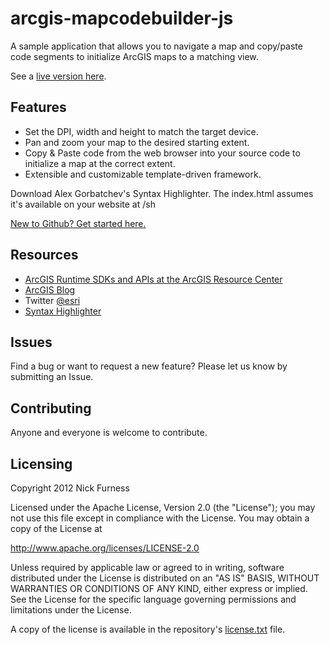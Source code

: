 arcgis-mapcodebuilder-js
========================

A sample application that allows you to navigate a map and copy/paste code segments to initialize ArcGIS maps to a matching view.

See a [live version here](http://nixta.github.io/arcgis-mapcodegenerator-js/).

## Features
* Set the DPI, width and height to match the target device.
* Pan and zoom your map to the desired starting extent.
* Copy & Paste code from the web browser into your source code to initialize a map at the correct extent.
* Extensible and customizable template-driven framework.

Download Alex Gorbatchev's Syntax Highlighter. The index.html assumes it's available on your website at /sh

[New to Github? Get started here.](https://esri.github.io/help/esri-getting-to-know-github.html)

## Resources

* [ArcGIS Runtime SDKs and APIs at the ArcGIS Resource Center](http://resources.arcgis.com/en/help/)
* [ArcGIS Blog](http://blogs.esri.com/esri/arcgis/)
* Twitter [@esri](http://twitter.com/esri)
* [Syntax Highlighter](http://alexgorbatchev.com/SyntaxHighlighter/)

## Issues

Find a bug or want to request a new feature?  Please let us know by submitting an Issue.

## Contributing

Anyone and everyone is welcome to contribute. 

## Licensing
Copyright 2012 Nick Furness

Licensed under the Apache License, Version 2.0 (the "License");
you may not use this file except in compliance with the License.
You may obtain a copy of the License at

   http://www.apache.org/licenses/LICENSE-2.0

Unless required by applicable law or agreed to in writing, software
distributed under the License is distributed on an "AS IS" BASIS,
WITHOUT WARRANTIES OR CONDITIONS OF ANY KIND, either express or implied.
See the License for the specific language governing permissions and
limitations under the License.

A copy of the license is available in the repository's [license.txt](https://raw.github.com/nixta/arcgis-mapcodebuilder-js/master/license.txt) file.
